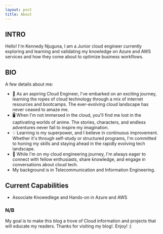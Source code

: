 ```yaml
---
layout: post
title: About
---
```


## INTRO

Hello! I'm Kennedy Njuguna, I am a Junior cloud engineer currently exploring and learning and validating my knowledge on Azure and AWS services and how they come about to optimize business workflows.

## BIO

A few details about me:
* 🚀 As an aspiring Cloud Engineer, I've embarked on an exciting journey, learning the ropes of cloud technology through a mix of internet resources and bootcamps. The ever-evolving cloud landscape has never ceased to amaze me.
* 🖥️ When I'm not immersed in the cloud, you'll find me lost in the captivating worlds of anime. The stories, characters, and endless adventures never fail to inspire my imagination.
* 💡 Learning is my superpower, and I believe in continuous improvement. Whether it's through self-study or structured programs, I'm committed to honing my skills and staying ahead in the rapidly evolving tech landscape.
* 🌟 While I'm on my cloud engineering journey, I'm always eager to connect with fellow enthusiasts, share knowledge, and engage in conversations about cloud tech.
* My background is in Telecommunication and Information Engineering.
  
## Current Capabilities

* Associate Knowedlege and Hands-on in Azure and AWS

### N/B

My goal is to make this blog a trove of Cloud information and projects that will educate my readers. Thanks for visiting my blog!.
Enjoy! :)
